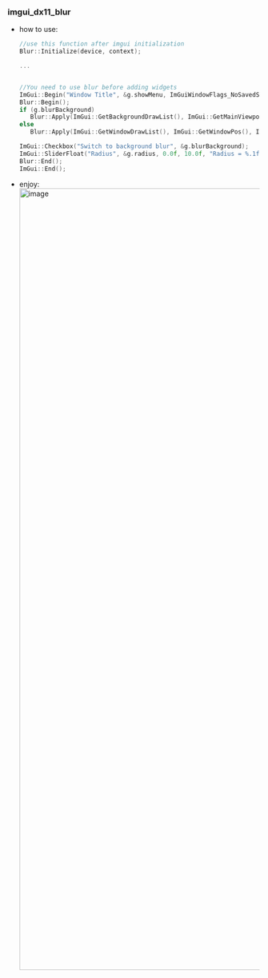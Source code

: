 ### imgui_dx11_blur

- how to use:

  ```c++
  //use this function after imgui initialization
  Blur::Initialize(device, context);
  
  ...


  //You need to use blur before adding widgets
  ImGui::Begin("Window Title", &g.showMenu, ImGuiWindowFlags_NoSavedSettings);
  Blur::Begin();
  if (g.blurBackground)
     Blur::Apply(ImGui::GetBackgroundDrawList(), ImGui::GetMainViewport()->Pos, ImGui::GetMainViewport()->Size, g.radius);
  else
     Blur::Apply(ImGui::GetWindowDrawList(), ImGui::GetWindowPos(), ImGui::GetWindowSize(), g.radius);
  
  ImGui::Checkbox("Switch to background blur", &g.blurBackground);
  ImGui::SliderFloat("Radius", &g.radius, 0.0f, 10.0f, "Radius = %.1f");
  Blur::End();
  ImGui::End();
  ```

- enjoy:
  <img width="2161" height="1564" alt="image" src="https://github.com/user-attachments/assets/5d121276-1b92-4d19-bf75-845d82090ce1" />
